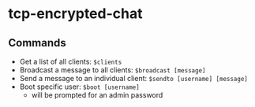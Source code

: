 # tcp-encrypted-chat

## Commands
- Get a list of all clients:              `$clients`
- Broadcast a message to all clients:     `$broadcast [message]`
- Send a message to an individual client: `$sendto [username] [message]`
- Boot specific user: `$boot [username]`
  - will be prompted for an admin password

